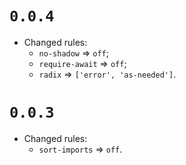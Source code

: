 # `0.0.4`

- Changed rules:
  - `no-shadow` ⇒ `off`;
  - `require-await` ⇒ `off`;
  - `radix` ⇒ `['error', 'as-needed']`.

# `0.0.3`

- Changed rules:
  - `sort-imports` ⇒ `off`.